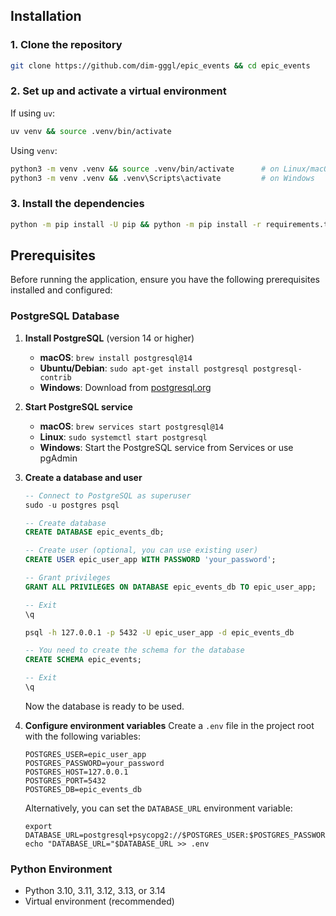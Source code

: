 ## Installation
### 1. Clone the repository  

```bash
git clone https://github.com/dim-gggl/epic_events && cd epic_events
```

### 2. Set up and activate a virtual environment  
If using `uv`:
```bash
uv venv && source .venv/bin/activate
```

Using `venv`:
```bash
python3 -m venv .venv && source .venv/bin/activate      # on Linux/macOS
python3 -m venv .venv && .venv\Scripts\activate         # on Windows
```

### 3. Install the dependencies  

```bash
python -m pip install -U pip && python -m pip install -r requirements.txt
```

## Prerequisites

Before running the application, ensure you have the following prerequisites installed and configured:

### PostgreSQL Database

1. **Install PostgreSQL** (version 14 or higher)
   - **macOS**: `brew install postgresql@14`
   - **Ubuntu/Debian**: `sudo apt-get install postgresql postgresql-contrib`
   - **Windows**: Download from [postgresql.org](https://www.postgresql.org/download/windows/)

2. **Start PostgreSQL service**
   - **macOS**: `brew services start postgresql@14`
   - **Linux**: `sudo systemctl start postgresql`
   - **Windows**: Start the PostgreSQL service from Services or use pgAdmin

3. **Create a database and user**
   ```sql
   -- Connect to PostgreSQL as superuser
   sudo -u postgres psql
   
   -- Create database
   CREATE DATABASE epic_events_db;
   
   -- Create user (optional, you can use existing user)
   CREATE USER epic_user_app WITH PASSWORD 'your_password';
   
   -- Grant privileges
   GRANT ALL PRIVILEGES ON DATABASE epic_events_db TO epic_user_app;
   
   -- Exit
   \q
   ```

   ```bash
   psql -h 127.0.0.1 -p 5432 -U epic_user_app -d epic_events_db
   ```
   ```sql
   -- You need to create the schema for the database
   CREATE SCHEMA epic_events;

   -- Exit
   \q
   ```
   Now the database is ready to be used.

4. **Configure environment variables**
   Create a `.env` file in the project root with the following variables:
   ```env
   POSTGRES_USER=epic_user_app
   POSTGRES_PASSWORD=your_password
   POSTGRES_HOST=127.0.0.1
   POSTGRES_PORT=5432
   POSTGRES_DB=epic_events_db
   ```
   
   Alternatively, you can set the `DATABASE_URL` environment variable:
   ```env
   export DATABASE_URL=postgresql+psycopg2://$POSTGRES_USER:$POSTGRES_PASSWORD@$POSTGRES_HOST:$POSTGRES_PORT/$POSTGRES_DB
   echo "DATABASE_URL="$DATABASE_URL >> .env
   ```

### Python Environment
- Python 3.10, 3.11, 3.12, 3.13, or 3.14
- Virtual environment (recommended)